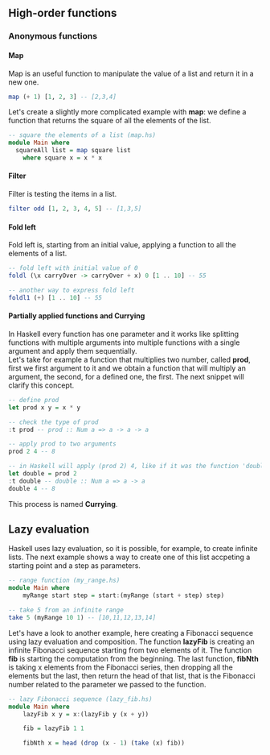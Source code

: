 ## High-order functions

### Anonymous functions

#### Map
Map is an useful function to manipulate the value of a list and return it in a new one.

```haskell
map (+ 1) [1, 2, 3] -- [2,3,4]
```

Let's create a slightly more complicated example with **map**: we define a function that returns the square of all the elements of the list.

```haskell
-- square the elements of a list (map.hs)
module Main where
  squareAll list = map square list
    where square x = x * x
```

#### Filter
Filter is testing the items in a list.

```haskell
filter odd [1, 2, 3, 4, 5] -- [1,3,5]
```

#### Fold left
Fold left is, starting from an initial value, applying a function to all the elements of a list.

```haskell
-- fold left with initial value of 0
foldl (\x carryOver -> carryOver + x) 0 [1 .. 10] -- 55

-- another way to express fold left
foldl1 (+) [1 .. 10] -- 55
```

#### Partially applied functions and Currying
In Haskell every function has one parameter and it works like splitting functions with multiple arguments into multiple functions with a single argument and apply them sequentially.  
Let's take for example a function that multiplies two number, called **prod**, first we first argument to it and we obtain a function that will multiply an argument, the second, for a defined one, the first. The next snippet will clarify this concept.

```haskell
-- define prod
let prod x y = x * y

-- check the type of prod
:t prod -- prod :: Num a => a -> a -> a

-- apply prod to two arguments
prod 2 4 -- 8

-- in Haskell will apply (prod 2) 4, like if it was the function 'double' defined below
let double = prod 2
:t double -- double :: Num a => a -> a
double 4 -- 8
```

This process is named **Currying**.

## Lazy evaluation
Haskell uses lazy evaluation, so it is possible, for example, to create infinite lists. The next example shows a way to create one of this list accpeting a starting point and a step as parameters.

```haskell
-- range function (my_range.hs)
module Main where
    myRange start step = start:(myRange (start + step) step)

-- take 5 from an infinite range
take 5 (myRange 10 1) -- [10,11,12,13,14]
```

Let's have a look to another example, here creating a Fibonacci sequence using lazy evaluation and composition. The function **lazyFib** is creating an infinite Fibonacci sequence starting from two elements of it. The function **fib** is starting the computation from the beginning. The last function, **fibNth** is taking x elements from the Fibonacci series, then dropping all the elements but the last, then return the head of that list, that is the Fibonacci number related to the parameter we passed to the function.

```haskell
-- lazy Fibonacci sequence (lazy_fib.hs)
module Main where
    lazyFib x y = x:(lazyFib y (x + y))

    fib = lazyFib 1 1

    fibNth x = head (drop (x - 1) (take (x) fib))
```
